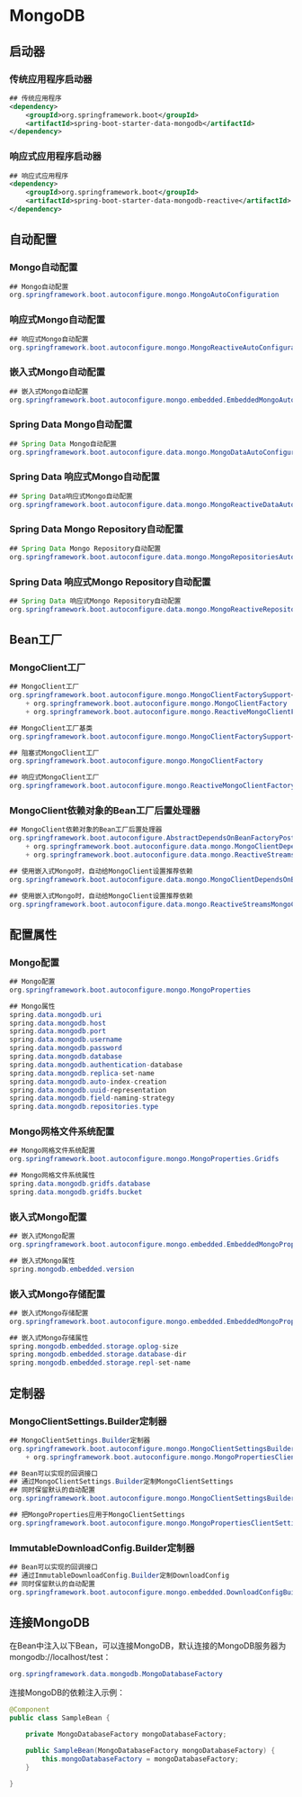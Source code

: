 # MongoDB

## 启动器

### 传统应用程序启动器

```xml
## 传统应用程序
<dependency>
    <groupId>org.springframework.boot</groupId>
    <artifactId>spring-boot-starter-data-mongodb</artifactId>
</dependency>
```

### 响应式应用程序启动器

```xml
## 响应式应用程序
<dependency>
    <groupId>org.springframework.boot</groupId>
    <artifactId>spring-boot-starter-data-mongodb-reactive</artifactId>
</dependency>
```

## 自动配置

### Mongo自动配置

```java
## Mongo自动配置
org.springframework.boot.autoconfigure.mongo.MongoAutoConfiguration
```

### 响应式Mongo自动配置

```java
## 响应式Mongo自动配置
org.springframework.boot.autoconfigure.mongo.MongoReactiveAutoConfiguration
```

### 嵌入式Mongo自动配置

```java
## 嵌入式Mongo自动配置
org.springframework.boot.autoconfigure.mongo.embedded.EmbeddedMongoAutoConfiguration
```

### Spring Data Mongo自动配置

```java
## Spring Data Mongo自动配置
org.springframework.boot.autoconfigure.data.mongo.MongoDataAutoConfiguration
```

### Spring Data 响应式Mongo自动配置

```java
## Spring Data响应式Mongo自动配置
org.springframework.boot.autoconfigure.data.mongo.MongoReactiveDataAutoConfiguration
```

### Spring Data Mongo Repository自动配置

```java
## Spring Data Mongo Repository自动配置
org.springframework.boot.autoconfigure.data.mongo.MongoRepositoriesAutoConfiguration
```

### Spring Data 响应式Mongo Repository自动配置

```java
## Spring Data 响应式Mongo Repository自动配置
org.springframework.boot.autoconfigure.data.mongo.MongoReactiveRepositoriesAutoConfiguration
```

## Bean工厂

### MongoClient工厂

```java
## MongoClient工厂
org.springframework.boot.autoconfigure.mongo.MongoClientFactorySupport<T>
    + org.springframework.boot.autoconfigure.mongo.MongoClientFactory
    + org.springframework.boot.autoconfigure.mongo.ReactiveMongoClientFactory

## MongoClient工厂基类
org.springframework.boot.autoconfigure.mongo.MongoClientFactorySupport<T>

## 阻塞式MongoClient工厂
org.springframework.boot.autoconfigure.mongo.MongoClientFactory

## 响应式MongoClient工厂
org.springframework.boot.autoconfigure.mongo.ReactiveMongoClientFactory
```

### MongoClient依赖对象的Bean工厂后置处理器

```java
## MongoClient依赖对象的Bean工厂后置处理器
org.springframework.boot.autoconfigure.AbstractDependsOnBeanFactoryPostProcessor
    + org.springframework.boot.autoconfigure.data.mongo.MongoClientDependsOnBeanFactoryPostProcessor
    + org.springframework.boot.autoconfigure.data.mongo.ReactiveStreamsMongoClientDependsOnBeanFactoryPostProcessor

## 使用嵌入式Mongo时，自动给MongoClient设置推荐依赖
org.springframework.boot.autoconfigure.data.mongo.MongoClientDependsOnBeanFactoryPostProcessor

## 使用嵌入式Mongo时，自动给MongoClient设置推荐依赖
org.springframework.boot.autoconfigure.data.mongo.ReactiveStreamsMongoClientDependsOnBeanFactoryPostProcessor
```

## 配置属性

### Mongo配置

```java
## Mongo配置
org.springframework.boot.autoconfigure.mongo.MongoProperties

## Mongo属性
spring.data.mongodb.uri
spring.data.mongodb.host
spring.data.mongodb.port
spring.data.mongodb.username
spring.data.mongodb.password
spring.data.mongodb.database
spring.data.mongodb.authentication-database
spring.data.mongodb.replica-set-name
spring.data.mongodb.auto-index-creation
spring.data.mongodb.uuid-representation
spring.data.mongodb.field-naming-strategy
spring.data.mongodb.repositories.type
```

### Mongo网格文件系统配置

```java
## Mongo网格文件系统配置
org.springframework.boot.autoconfigure.mongo.MongoProperties.Gridfs

## Mongo网格文件系统属性
spring.data.mongodb.gridfs.database
spring.data.mongodb.gridfs.bucket
```

### 嵌入式Mongo配置

```java
## 嵌入式Mongo配置
org.springframework.boot.autoconfigure.mongo.embedded.EmbeddedMongoProperties

## 嵌入式Mongo属性
spring.mongodb.embedded.version
```

### 嵌入式Mongo存储配置

```java
## 嵌入式Mongo存储配置
org.springframework.boot.autoconfigure.mongo.embedded.EmbeddedMongoProperties.Storage

## 嵌入式Mongo存储属性
spring.mongodb.embedded.storage.oplog-size
spring.mongodb.embedded.storage.database-dir
spring.mongodb.embedded.storage.repl-set-name
```

## 定制器

### MongoClientSettings.Builder定制器

```java
## MongoClientSettings.Builder定制器
org.springframework.boot.autoconfigure.mongo.MongoClientSettingsBuilderCustomizer
    + org.springframework.boot.autoconfigure.mongo.MongoPropertiesClientSettingsBuilderCustomizer

## Bean可以实现的回调接口
## 通过MongoClientSettings.Builder定制MongoClientSettings
## 同时保留默认的自动配置
org.springframework.boot.autoconfigure.mongo.MongoClientSettingsBuilderCustomizer

## 把MongoProperties应用于MongoClientSettings
org.springframework.boot.autoconfigure.mongo.MongoPropertiesClientSettingsBuilderCustomizer
```

### ImmutableDownloadConfig.Builder定制器

```java
## Bean可以实现的回调接口
## 通过ImmutableDownloadConfig.Builder定制DownloadConfig
## 同时保留默认的自动配置
org.springframework.boot.autoconfigure.mongo.embedded.DownloadConfigBuilderCustomizer
```

## 连接MongoDB

在Bean中注入以下Bean，可以连接MongoDB，默认连接的MongoDB服务器为mongodb://localhost/test：

```java
org.springframework.data.mongodb.MongoDatabaseFactory
```

连接MongoDB的依赖注入示例：

```java
@Component
public class SampleBean {

    private MongoDatabaseFactory mongoDatabaseFactory;

    public SampleBean(MongoDatabaseFactory mongoDatabaseFactory) {
        this.mongoDatabaseFactory = mongoDatabaseFactory;
    }

}
```




